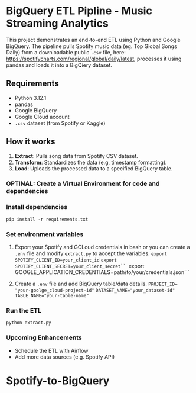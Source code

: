 # BigQuery ETL Pipline - Music Streaming Analytics

This project demonstrates an end-to-end ETL using Python and Google BigQuery. The pipeline pulls Spotify music data (eg. Top Global Songs Daily) from a downloadable public `.csv` file, here: https://spotifycharts.com/regional/global/daily/latest, processes it using pandas and loads it into a BigQiery dataset.

## Requirements
- Python 3.12.1
- pandas
- Google BigQuery 
- Google Cloud account
- `.csv` dataset (from Spotify or Kaggle)

## How it works
1. **Extract**: Pulls song data from Spotify CSV dataset.
2. **Transform**: Standardizes the data (e.g, timestamp formatting).
3. **Load**: Uploads the processed data to a specified BigQuery table.

### OPTINAL: Create a Virtual Environment for code and dependencies

### Install dependencies
```pip install -r requirements.txt```

### Set environment variables
1. Export your Spotify and GCLoud credentials in bash or you can create a `.env` file and modify `extract.py` to accept the variables.
```export SPOTIFY_CLIENT_ID=your_client_id```
```export SPOTIFY_CLIENT_SECRET=your_client_secret``
```export GOOGLE_APPLICATION_CREDENTIALS=path/to/your/credentials.json```

2. Create a `.env` file and add BiqQuery table/data details.
```PROJECT_ID= "your-goolge_cloud-project-id"```
```DATASET_NAME="your_dataset-id"```
```TABLE_NAME="your-table-name"```

### Run the ETL
`python extract.py`

### Upcoming Enhancements
- Schedule the ETL with Airflow
- Add more data sources (e.g. Spotify API)




 




# Spotify-to-BigQuery
